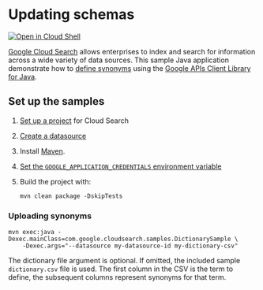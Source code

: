 # Updating schemas

[![Open in Cloud Shell][cloudshell-badge]][cloudshell-open]

[Google Cloud Search][cloud-search] allows enterprises to index and search
for information across a wide variety of data sources. This sample
Java application demonstrate how to [define synonyms][synonyms-guide]
using the [Google APIs Client Library for Java][google-api-java].

## Set up the samples

1. [Set up a project][project-setup] for Cloud Search
1. [Create a datasource][create-datasource]
1. Install [Maven][maven-install].
1. [Set the `GOOGLE_APPLICATION_CREDENTIALS` environment variable][set-credentials]
1. Build the project with:

   ```
   mvn clean package -DskipTests
   ```

### Uploading synonyms

```
mvn exec:java -Dexec.mainClass=com.google.cloudsearch.samples.DictionarySample \
    -Dexec.args="--datasource my-datasource-id my-dictionary-csv"
```

The dictionary file argument is optional. If omitted, the included sample
`dictionary.csv` file is used. The first column in the CSV is the term to define,
the subsequent columns represent synonyms for that term.


[cloudshell-badge]: http://gstatic.com/cloudssh/images/open-btn.png
[cloudshell-open]: https://console.cloud.google.com/cloudshell/open?git_repo=https://github.com/gsuitedevs/cloud-search-samples&page=editor&open_in_editor=indexing/dictionary/README.md
[cloud-search]: https://developers.google.com/cloud-search/
[google-api-java]: https://github.com/google/google-api-java-client
[project-setup]: https://developers.google.com/cloud-search/docs/guides/project-setup
[create-datasource]: https://support.google.com/a/answer/7430822?pli=1
[maven-install]: http://maven.apache.org/install.html
[set-credentials]: https://cloud.google.com/docs/authentication/getting-started
[synonyms-guide]: https://developers.google.com/cloud-search/docs/guides/synonyms
